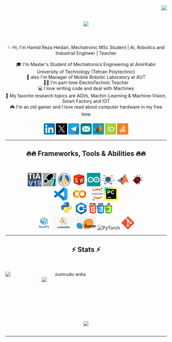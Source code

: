 <img align="right" src="https://visitor-badge.laobi.icu/badge?page_id=HamidRezaHeidari">

<h1 align="center">
  <a href="https://git.io/typing-svg">
    <img src="https://readme-typing-svg.herokuapp.com/?lines=Hello,+Guys!+👋;This+is+Hamid+Reza+Heidari+😊;Nice+to+meet+you!+✨&center=true&size=24">
  </a>
</h1>

</h5>
<br>
<p align="center">
  ✨ Hi, I'm Hamid Reza Heidari, Mechatronic MSc Student | AI, Robotics and Industrial Engineer | Teacher
  <br>
  <br>
  🎓 I'm Master's Student of Mechatronics Engineering at AmirKabir University of Technology (Tehran Polytechnic)
  <br>
  🤖 also I'm Manager of Mobile Robotic Laboratory at AUT
  <br>
  👨‍🏫 I'm part-time ElectroTechnic Teacher
  <br>
  💻 I love writing code and deal with Machines
  <br>
  🔬 My favorite research topics are AGVs, Machin-Learning & Machine-Vision, Smart Factory and IOT
  <br>
  🎮 I'm an old gamer and I love read about computer hardware in my free time
  
</p>




<h5 align="center">
  <a href="https://www.linkedin.com/in/hamid-reza-heidari-784457208/" title="LinkedIn"><img width="35" src="images/linkedIn.png"></a>
  <a href="https://x.com/H_R_heidari" title="X"><img width="35" src="images/x.svg"></a>
  <a href="https://t.me/H_R_HEIDARI" title="Telegram"><img width="35" src="images/telegram.png"></a>
  <a href="mailto:hr.heidari@aut.ac.ir" title="E-mail"><img width="35" src="images/email.png"></a>
  <a href="https://www.mathworks.com/matlabcentral/profile/authors/19084310?s_tid=gn_comm" title="MathWorks"><img width="35" src="images/mathworks.jpg"></a>
  <a href="https://orcid.org/0009-0002-6127-5609" title="ORCID"><img width="35" src="images/orcid.png"></a>
  <a href="https://stackoverflow.com/users/23412245/hamid-reza-heidari" title="Stack Overflow"><img width="35" src="images/stackoverflow.png"></a>


<hr>
<h2 align="center">🔥🔥 Frameworks, Tools & Abilities 🔥🔥</h2>
<br>
<p align="center">
  <img title="TIA Portal" height="42" src="images/TIA.svg  ">
  <img title="Step 7" height="42" src="images/7.png ">
  <img title="Automation Studio" height="42" src="images/AS.png  ">
  <img title="Solid Works" height="42" src="images/sw.png ">
  <img title="Arduino" height="42" src="images/arduino.jpg   ">
  <img title="Proteus" height="42" src="images/Proteus.png   ">
  <img title="Matlab" height="42" src="images/matlab.svg   ">
  <img title="Webots" height="42" src="images/webot.png   ">
  <br />
  <img title="VS code" height="42" src="images/VS.png   ">
  <img title="Colab" height="42" src="images/colab.png   ">
  <img title="Jupyter" height="42" src="images/jupyter.png   ">
  <img title="Pycharm" height="42" src="images/jb.jpg   ">
  <br />
  <img title="Python" height="42" src="images/python.svg   ">
  <img title="C++" height="42" src="images/c.png   ">
  <img title="html, css and js" height="42" src="images/3.png   ">
  <br />
  <img title="Numpy" height="42" src="images/np.png   ">
  <img title="Matplotlib" height="42" src="images/mat.png   ">
  <img title="Sklearn" height="42" src="images/sk.png   ">
  <img title="PyTorch" height="42" src="images/PyTorch-logo.svg   ">
  <img title="git" height="42" src="images/git.png  ">
  <br />






</p>
<hr>

<h2 align="center">⚡ Stats ⚡</h2>
<br>
<p align=center>
  <div align=center>
    <a href="https://github.com/denvercoder1/github-readme-streak-stats" title="Go to Source">
      <img align="left" width=390 src="https://streak-stats.demolab.com/?user=HamidRezaHeidari&theme=react&border=61dafb&hide_border=true" alt="zumrudu-anka" />
    </a>
    <a href="https://github.com/anuraghazra/github-readme-stats" title="Go to Source">
      <img align="right" width=390 src="https://github-readme-stats.vercel.app/api?username=HamidRezaHeidari&show_icons=true&theme=react&border_color=61dafb&hide_border=true" />
    </a>
  </div>
  <br><br><br><br><br><br><br><br><br>
  <div align=center>
    <a href="https://github.com/anuraghazra/github-readme-stats">
      <img height=200 align="center" src="https://github-readme-stats.vercel.app/api/top-langs/?username=HamidRezaHeidari&hide=c%23,powershell,Mathematica,Ruby,Objective-C,Objective-C%2b%2b,Cuda&title_color=61dafb&text_color=ffffff&icon_color=61dafb&bg_color=20232a&langs_count=8&layout=compact&border_color=61dafb&hide_border=true&size_weight=0.5&count_weight=0.5" />
    </a>
  </div>
  <br>

</p>

<hr>

